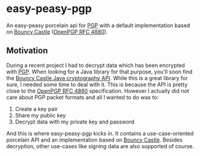 # easy-peasy-pgp
An easy-peasy porcelain api for [PGP](https://de.wikipedia.org/wiki/Pretty_Good_Privacy) with a default implementation based on [Bouncy Castle](https://www.bouncycastle.org) ([OpenPGP RFC 4880](https://tools.ietf.org/html/rfc4880)).

## Motivation
During a recent project I had to decrypt data which has been encrypted with [PGP](https://de.wikipedia.org/wiki/Pretty_Good_Privacy). When looking for a Java library for that purpose, you'll soon find the [Bouncy Castle Java cryptography API](https://www.bouncycastle.org/java.html). While this is a great library for sure, I needed some time to deal with it. This is because the API is pretty close to the [OpenPGP RFC 4880](https://tools.ietf.org/html/rfc4880) specification. However I actually did not care about PGP packet formats and all I wanted to do was to:

1. Create a key pair
2. Share my public key
3. Decrypt data with my private key and password

And this is where easy-peasy-pgp kicks in. It contains a use-case-oriented porcelain API and an implementation based on [Bouncy Castle](https://www.bouncycastle.org). Besides decryption, other use-cases like signing data are also supported of course.
